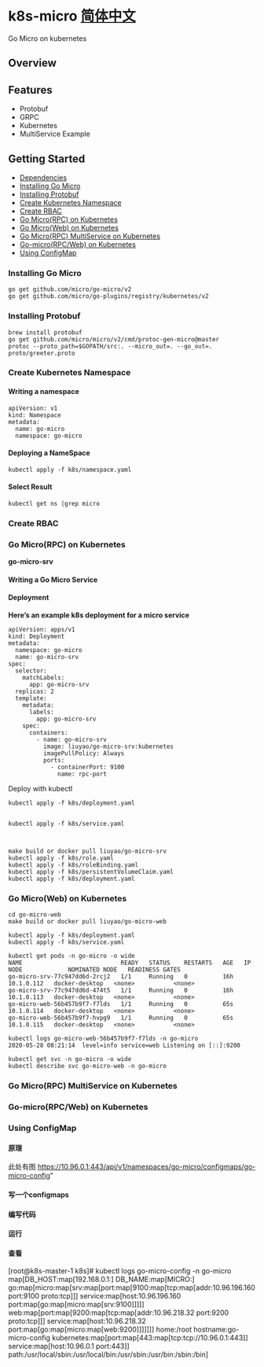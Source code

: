 # k8s-micro [简体中文](README_CN.md)

Go Micro on kubernetes  

## Overview


## Features

- Protobuf
- GRPC
- Kubernetes
- MultiService Example

## Getting Started

- [Dependencies]()
- [Installing Go Micro](#installing-go-micro)
- [Installing Protobuf](#installing-protobuf)
- [Create Kubernetes Namespace](#create-kubernetes-namespace)
- [Create RBAC](#create-rbac)
- [Go Micro(RPC) on Kubernetes](#go-microrpc-on-kubernetes)
- [Go Micro(Web) on Kubernetes](#go-microweb-on-kubernetes)
- [Go Micro(RPC) MultiService on Kubernetes](#go-microrpc-multiservice-on-kubernetes)
- [Go-micro(RPC/Web) on Kubernetes](#go-microrpcweb-on-kubernetes)
- [Using ConfigMap](#using-configmap)

### Installing Go Micro

```
go get github.com/micro/go-micro/v2
go get github.com/micro/go-plugins/registry/kubernetes/v2
```

### Installing Protobuf

```
brew install protobuf
go get github.com/micro/micro/v2/cmd/protoc-gen-micro@master
protoc --proto_path=$GOPATH/src:. --micro_out=. --go_out=. proto/greeter.proto
```

### Create Kubernetes Namespace

#### Writing a namespace

```
apiVersion: v1
kind: Namespace
metadata:
  name: go-micro
  namespace: go-micro
```

#### Deploying a NameSpace

```
kubectl apply -f k8s/namespace.yaml
```

#### Select Result

```
kubectl get ns |grep micro
```

### Create RBAC






### Go Micro(RPC) on Kubernetes

**go-micro-srv**

#### Writing a Go Micro Service

#### Deployment

**Here’s an example k8s deployment for a micro service**

```
apiVersion: apps/v1
kind: Deployment
metadata:
  namespace: go-micro
  name: go-micro-srv
spec:
  selector:
    matchLabels:
      app: go-micro-srv
  replicas: 2
  template:
    metadata:
      labels:
        app: go-micro-srv
    spec:
      containers:
        - name: go-micro-srv
          image: liuyao/go-micro-srv:kubernetes
          imagePullPolicy: Always
          ports:
            - containerPort: 9100
              name: rpc-port

```
Deploy with kubectl

```
kubectl apply -f k8s/deployment.yaml
```


```

kubectl apply -f k8s/service.yaml



make build or docker pull liuyao/go-micro-srv
kubectl apply -f k8s/role.yaml
kubectl apply -f k8s/roleBinding.yaml
kubectl apply -f k8s/persistentVolumeClaim.yaml 
kubectl apply -f k8s/deployment.yaml
```

### Go Micro(Web) on Kubernetes
```
cd go-micro-web
make build or docker pull liuyao/go-micro-web
```
```
kubectl apply -f k8s/deployment.yaml
kubectl apply -f k8s/service.yaml
```

```
kubectl get pods -n go-micro -o wide
NAME                            READY   STATUS    RESTARTS   AGE   IP           NODE             NOMINATED NODE   READINESS GATES
go-micro-srv-77c947dd6d-2rcj2   1/1     Running   0          16h   10.1.0.112   docker-desktop   <none>           <none>
go-micro-srv-77c947dd6d-474t5   1/1     Running   0          16h   10.1.0.113   docker-desktop   <none>           <none>
go-micro-web-56b457b9f7-f7lds   1/1     Running   0          65s   10.1.0.114   docker-desktop   <none>           <none>
go-micro-web-56b457b9f7-hvpg9   1/1     Running   0          65s   10.1.0.115   docker-desktop   <none>           <none>
```

```
kubectl logs go-micro-web-56b457b9f7-f7lds -n go-micro
2020-05-28 08:21:14  level=info service=web Listening on [::]:9200
```


```
kubectl get svc -n go-micro -o wide
kubectl describe svc go-micro-web -n go-micro 
```

### Go Micro(RPC) MultiService on Kubernetes






### Go-micro(RPC/Web) on Kubernetes




### Using ConfigMap
#### 原理
此处有图
https://10.96.0.1:443/api/v1/namespaces/go-micro/configmaps/go-micro-config"
#### 写一个configmaps

#### 编写代码

#### 运行

#### 查看

[root@k8s-master-1 k8s]# kubectl logs go-micro-config -n go-micro
map[DB_HOST:map[192.168.0.1:] DB_NAME:map[MICRO:] go:map[micro:map[srv:map[port:map[9100:map[tcp:map[addr:10.96.196.160 port:9100 proto:tcp]]] service:map[host:10.96.196.160 port:map[go:map[micro:map[srv:9100]]]]] web:map[port:map[9200:map[tcp:map[addr:10.96.218.32 port:9200 proto:tcp]]] service:map[host:10.96.218.32 port:map[go:map[micro:map[web:9200]]]]]]] home:/root hostname:go-micro-config kubernetes:map[port:map[443:map[tcp:tcp://10.96.0.1:443]] service:map[host:10.96.0.1 port:443]] path:/usr/local/sbin:/usr/local/bin:/usr/sbin:/usr/bin:/sbin:/bin]
